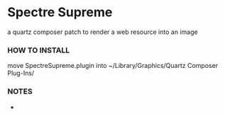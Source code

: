 
# Spectre Supreme
a quartz composer patch to render a web resource into an image

### HOW TO INSTALL
move SpectreSupreme.plugin into ~/Library/Graphics/Quartz Composer Plug-Ins/

### NOTES
* 
